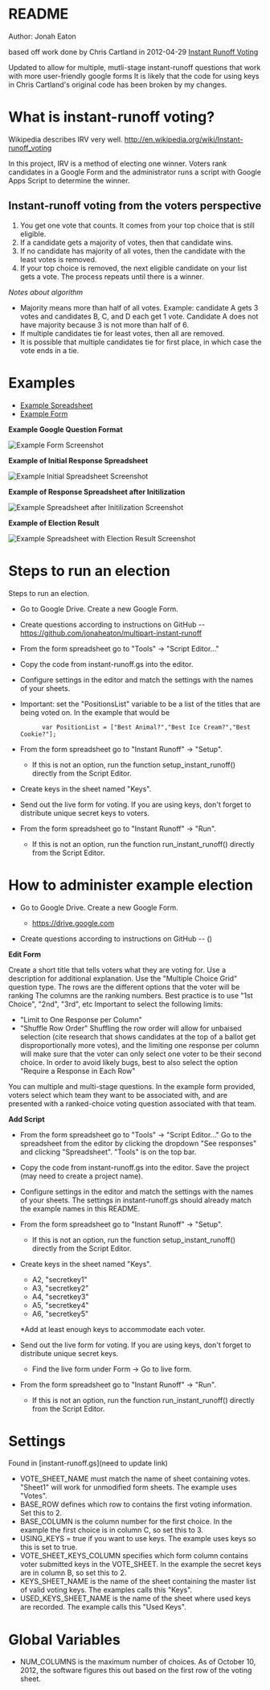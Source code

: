 # README

Author: Jonah Eaton

based off work done by Chris Cartland in 2012-04-29 [Instant Runoff Voting](http://github.com/cartland/instant-runoff "IRV")

Updated to allow for multiple, mutli-stage instant-runoff questions that work with more user-friendly google forms
It is likely that the code for using keys in Chris Cartland's original code has been broken by my changes.  


# What is instant-runoff voting?

Wikipedia describes IRV very well. http://en.wikipedia.org/wiki/Instant-runoff_voting

In this project, IRV is a method of electing one winner. Voters rank candidates in a Google Form and the administrator runs a script with Google Apps Script to determine the winner.

## Instant-runoff voting from the voters perspective

1. You get one vote that counts. It comes from your top choice that is still eligible.
2. If a candidate gets a majority of votes, then that candidate wins.
3. If no candidate has majority of all votes, then the candidate with the least votes is removed.
4. If your top choice is removed, the next eligible candidate on your list gets a vote. The process repeats until there is a winner.

_Notes about algorithm_

* Majority means more than half of all votes. Example: candidate A gets 3 votes and candidates B, C, and D each get 1 vote. Candidate A does not have majority because 3 is not more than half of 6.
* If multiple candidates tie for least votes, then all are removed.
* It is possible that multiple candidates tie for first place, in which case the vote ends in a tie.

# Examples
* [Example Spreadsheet](https://docs.google.com/spreadsheets/d/11bM4oySuRGeLi5jdxZ4p3awOjMDp4-6D2dvRzGrEGhE/edit?usp=sharing)
* [Example Form](https://forms.gle/ReTizBmeJ8ngrGpK8)

**Example Google Question Format** 

![Example Form Screenshot](ExampleGoogleFormQuestion.png?raw=true "Example Google Question Format")

**Example of Initial Response Spreadsheet**

![Example Initial Spreadsheet Screenshot](ExampleResponseSpreadSheet.png?raw=true "Initial Response Sheet")

**Example of Response Spreadsheet after Initilization**

![Example Spreadsheet after Initilization Screenshot](ExampleFormattedSpreadSheet.png?raw=true "Formatted Response Sheet")

**Example of Election Result**

![Example Spreadsheet with Election Result Screenshot](ExampleElectionResult.png?raw=true "Election Result")

# Steps to run an election

Steps to run an election.
* Go to Google Drive. Create a new Google Form.
* Create questions according to instructions on GitHub -- https://github.com/jonaheaton/multipart-instant-runoff
* From the form spreadsheet go to "Tools" -> "Script Editor..."
* Copy the code from instant-runoff.gs into the editor.
* Configure settings in the editor and match the settings with the names of your sheets.
* Important: set the "PositionsList" variable to be a list of the titles that are being voted on. In the example that would be 
            
            var PositionList = ["Best Animal?","Best Ice Cream?","Best Cookie?"];
* From the form spreadsheet go to "Instant Runoff" -> "Setup".
    * If this is not an option, run the function setup_instant_runoff() directly from the Script Editor.
* Create keys in the sheet named "Keys".
* Send out the live form for voting. If you are using keys, don't forget to distribute unique secret keys to voters.
* From the form spreadsheet go to "Instant Runoff" -> "Run".
    * If this is not an option, run the function run_instant_runoff() directly from the Script Editor.

# How to administer example election

* Go to Google Drive. Create a new Google Form.

    * https://drive.google.com
    
* Create questions according to instructions on GitHub -- ()

**Edit Form**

Create a short title that tells voters what they are voting for. Use a description for additional explanation. 
Use the "Multiple Choice Grid" question type.
The rows are the different options that the voter will be ranking
The columns are the ranking numbers. Best practice is to use "1st Choice", "2nd", "3rd", etc
Important to select the following limits:
* "Limit to One Response per Column"
* "Shuffle Row Order"
Shuffling the row order will allow for unbaised selection (cite research that shows candidates at the top of a ballot get disproportionally more votes), and the limiting one response per column will make sure that the voter can only select one voter to be their second choice. In order to avoid likely bugs, best to also select the option "Require a Response in Each Row"

You can multiple and multi-stage questions. In the example form provided, voters select which team they want to be associated with, and are presented with a ranked-choice voting question associated with that team. 

**Add Script**

* From the form spreadsheet go to "Tools" -> "Script Editor..."
Go to the spreadsheet from the editor by clicking the dropdown "See responses" and clicking "Spreadsheet". "Tools" is on the top bar.
* Copy the code from instant-runoff.gs into the editor.
Save the project (may need to create a project name). 
* Configure settings in the editor and match the settings with the names of your sheets.
The settings in instant-runoff.gs should already match the example names in this README.
* From the form spreadsheet go to "Instant Runoff" -> "Setup".
    * If this is not an option, run the function setup_instant_runoff() directly from the Script Editor.
* Create keys in the sheet named "Keys".
    * A2, "secretkey1"
    * A3, "secretkey2"
    * A4, "secretkey3"
    * A5, "secretkey4"
    * A6, "secretkey5"

    *Add at least enough keys to accommodate each voter.

* Send out the live form for voting. If you are using keys, don't forget to distribute unique secret keys.
    * Find the live form under Form -> Go to live form.
* From the form spreadsheet go to "Instant Runoff" -> "Run".
    * If this is not an option, run the function run_instant_runoff() directly from the Script Editor.

# Settings

Found in [instant-runoff.gs](need to update link)

* VOTE\_SHEET\_NAME must match the name of sheet containing votes. "Sheet1" will work for unmodified form sheets. The example uses "Votes".
* BASE\_ROW defines which row to contains the first voting information. Set this to 2.
* BASE\_COLUMN is the column number for the first choice. In the example the first choice is in column C, so set this to 3.
* USING\_KEYS = true if you want to use keys. The example uses keys so this is set to true.
* VOTE\_SHEET\_KEYS\_COLUMN specifies which form column contains voter submitted keys in the VOTE_SHEET. In the example the secret keys are in column B, so set this to 2.
* KEYS\_SHEET\_NAME is the name of the sheet containing the master list of valid voting keys. The examples calls this "Keys".
* USED\_KEYS\_SHEET\_NAME is the name of the sheet where used keys are recorded. The example calls this "Used Keys".

# Global Variables

* NUM\_COLUMNS is the maximum number of choices. As of October 10, 2012, the software figures this out based on the first row of the voting sheet.
